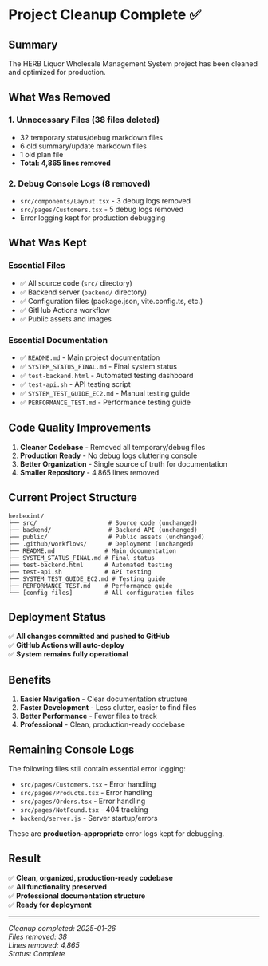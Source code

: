 # Project Cleanup Complete ✅

## Summary

The HERB Liquor Wholesale Management System project has been cleaned and optimized for production.

## What Was Removed

### 1. Unnecessary Files (38 files deleted)
- 32 temporary status/debug markdown files
- 6 old summary/update markdown files
- 1 old plan file
- **Total: 4,865 lines removed**

### 2. Debug Console Logs (8 removed)
- `src/components/Layout.tsx` - 3 debug logs removed
- `src/pages/Customers.tsx` - 5 debug logs removed
- Error logging kept for production debugging

## What Was Kept

### Essential Files
- ✅ All source code (`src/` directory)
- ✅ Backend server (`backend/` directory)
- ✅ Configuration files (package.json, vite.config.ts, etc.)
- ✅ GitHub Actions workflow
- ✅ Public assets and images

### Essential Documentation
- ✅ `README.md` - Main project documentation
- ✅ `SYSTEM_STATUS_FINAL.md` - Final system status
- ✅ `test-backend.html` - Automated testing dashboard
- ✅ `test-api.sh` - API testing script
- ✅ `SYSTEM_TEST_GUIDE_EC2.md` - Manual testing guide
- ✅ `PERFORMANCE_TEST.md` - Performance testing guide

## Code Quality Improvements

1. **Cleaner Codebase** - Removed all temporary/debug files
2. **Production Ready** - No debug logs cluttering console
3. **Better Organization** - Single source of truth for documentation
4. **Smaller Repository** - 4,865 lines removed

## Current Project Structure

```
herbexint/
├── src/                    # Source code (unchanged)
├── backend/                # Backend API (unchanged)
├── public/                 # Public assets (unchanged)
├── .github/workflows/      # Deployment (unchanged)
├── README.md              # Main documentation
├── SYSTEM_STATUS_FINAL.md # Final status
├── test-backend.html      # Automated testing
├── test-api.sh            # API testing
├── SYSTEM_TEST_GUIDE_EC2.md # Testing guide
├── PERFORMANCE_TEST.md    # Performance guide
└── [config files]         # All configuration files
```

## Deployment Status

✅ **All changes committed and pushed to GitHub**  
✅ **GitHub Actions will auto-deploy**  
✅ **System remains fully operational**

## Benefits

1. **Easier Navigation** - Clear documentation structure
2. **Faster Development** - Less clutter, easier to find files
3. **Better Performance** - Fewer files to track
4. **Professional** - Clean, production-ready codebase

## Remaining Console Logs

The following files still contain essential error logging:
- `src/pages/Customers.tsx` - Error handling
- `src/pages/Products.tsx` - Error handling
- `src/pages/Orders.tsx` - Error handling
- `src/pages/NotFound.tsx` - 404 tracking
- `backend/server.js` - Server startup/errors

These are **production-appropriate** error logs kept for debugging.

## Result

✅ **Clean, organized, production-ready codebase**  
✅ **All functionality preserved**  
✅ **Professional documentation structure**  
✅ **Ready for deployment**

---

*Cleanup completed: 2025-01-26*  
*Files removed: 38*  
*Lines removed: 4,865*  
*Status: Complete*
